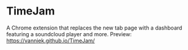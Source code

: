 # TimeJam
A Chrome extension that replaces the new tab page with a dashboard featuring a soundcloud player and more.
Preview: https://vanniek.github.io/TimeJam/
